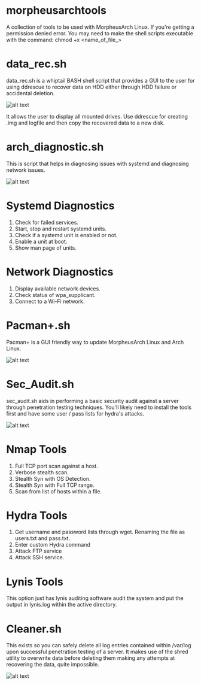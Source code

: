 # morpheusarchtools
A collection of tools to be used with MorpheusArch Linux. If you're getting a permission denied error. You may need to make the shell scripts executable with the command:
chmod +x <name_of_file_>

# data_rec.sh

data_rec.sh is a whiptail BASH shell script that provides a GUI to the user for using ddrescue to recover data on HDD either through HDD failure or accidental deletion.

![alt text](https://i.imgur.com/3UGRlnd.png)

It allows the user to display all mounted drives. Use ddrescue for creating .img and logfile and then copy the recovered data to a new disk.

# arch_diagnostic.sh

This is script that helps in diagnosing issues with systemd and diagnosing network issues.

![alt text](https://i.imgur.com/6Bi483l.png)

# Systemd Diagnostics

1) Check for failed services.
2) Start, stop and restart systemd units.
3) Check if a systemd unit is enabled or not.
4) Enable a unit at boot.
5) Show man page of units.

# Network Diagnostics

1) Display available network devices.
2) Check status of wpa_supplicant.
3) Connect to a Wi-Fi network.


# Pacman+.sh

Pacman+ is a GUI friendly way to update MorpheusArch Linux and Arch Linux. 

![alt text](https://i.imgur.com/e9BuoZ4.png)

# Sec_Audit.sh

sec_audit.sh aids in performing a basic security audit against a server through penetration testing techniques. You'll likely need to install the tools first and have some user / pass lists for hydra's attacks.

![alt text](https://i.imgur.com/QxCDQNu.png)

# Nmap Tools 
1) Full TCP port scan against a host.
2) Verbose stealth scan.
3) Stealth Syn with OS Detection.
4) Stealth Syn with Full TCP range.
5) Scan from list of hosts within a file.

# Hydra Tools
1) Get username and password lists through wget. Renaming the file as users.txt and pass.txt.
2) Enter custom Hydra command
3) Attack FTP service
4) Attack SSH service.

# Lynis Tools
This option just has lynis auditing software audit the system and put the output in lynis.log within the active directory.

# Cleaner.sh
This exists so you can safely delete all log entries contained within /var/log upon successful penetration testing of a server. It makes use of the shred utility to overwrite data before deleting them making any attempts at recovering the data, quite impossible.


![alt text](https://i.imgur.com/7awaSGo.png)
